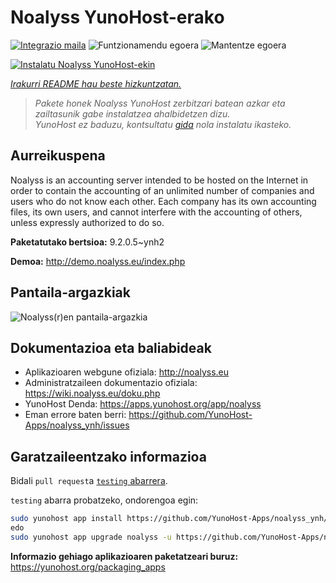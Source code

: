 <!--
Ohart ongi: README hau automatikoki sortu da <https://github.com/YunoHost/apps/tree/master/tools/readme_generator>ri esker
EZ editatu eskuz.
-->

# Noalyss YunoHost-erako

[![Integrazio maila](https://dash.yunohost.org/integration/noalyss.svg)](https://ci-apps.yunohost.org/ci/apps/noalyss/) ![Funtzionamendu egoera](https://ci-apps.yunohost.org/ci/badges/noalyss.status.svg) ![Mantentze egoera](https://ci-apps.yunohost.org/ci/badges/noalyss.maintain.svg)

[![Instalatu Noalyss YunoHost-ekin](https://install-app.yunohost.org/install-with-yunohost.svg)](https://install-app.yunohost.org/?app=noalyss)

*[Irakurri README hau beste hizkuntzatan.](./ALL_README.md)*

> *Pakete honek Noalyss YunoHost zerbitzari batean azkar eta zailtasunik gabe instalatzea ahalbidetzen dizu.*  
> *YunoHost ez baduzu, kontsultatu [gida](https://yunohost.org/install) nola instalatu ikasteko.*

## Aurreikuspena

Noalyss is an accounting server intended to be hosted on the Internet in order to contain the accounting of an unlimited number of companies and users who do not know each other. Each company has its own accounting files, its own users, and cannot interfere with the accounting of others, unless expressly authorized to do so.

**Paketatutako bertsioa:** 9.2.0.5~ynh2

**Demoa:** <http://demo.noalyss.eu/index.php>

## Pantaila-argazkiak

![Noalyss(r)en pantaila-argazkia](./doc/screenshots/Sélection_099_0.png)

## Dokumentazioa eta baliabideak

- Aplikazioaren webgune ofiziala: <http://noalyss.eu>
- Administratzaileen dokumentazio ofiziala: <https://wiki.noalyss.eu/doku.php>
- YunoHost Denda: <https://apps.yunohost.org/app/noalyss>
- Eman errore baten berri: <https://github.com/YunoHost-Apps/noalyss_ynh/issues>

## Garatzaileentzako informazioa

Bidali `pull request`a [`testing` abarrera](https://github.com/YunoHost-Apps/noalyss_ynh/tree/testing).

`testing` abarra probatzeko, ondorengoa egin:

```bash
sudo yunohost app install https://github.com/YunoHost-Apps/noalyss_ynh/tree/testing --debug
edo
sudo yunohost app upgrade noalyss -u https://github.com/YunoHost-Apps/noalyss_ynh/tree/testing --debug
```

**Informazio gehiago aplikazioaren paketatzeari buruz:** <https://yunohost.org/packaging_apps>
